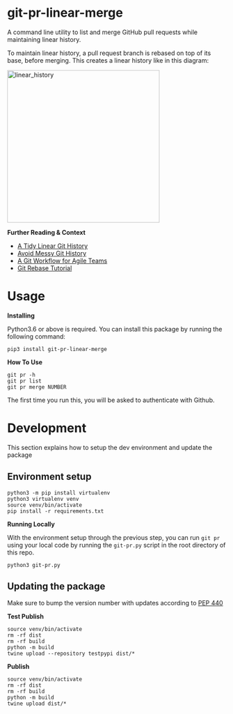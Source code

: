 # git-pr-linear-merge

A command line utility to list and merge GitHub pull requests while maintaining linear history.

To maintain linear history, a pull request branch is rebased on top of its base, before merging. This creates a linear history like in this diagram:

<img width="350" alt="linear_history" src="https://user-images.githubusercontent.com/464795/115330193-947c3600-a161-11eb-9e2b-888fa04f7e34.png">

**Further Reading & Context**
- [A Tidy Linear Git History](https://www.bitsnbites.eu/a-tidy-linear-git-history/)
- [Avoid Messy Git History](https://dev.to/bladesensei/avoid-messy-git-history-3g26)
- [A Git Workflow for Agile Teams](http://reinh.com/blog/2009/03/02/a-git-workflow-for-agile-teams.html)
- [Git Rebase Tutorial](https://www.atlassian.com/git/tutorials/rewriting-history/git-rebase)

# Usage

**Installing**

Python3.6 or above is required. You can install this package by running the following command:
```
pip3 install git-pr-linear-merge
```

**How To Use**

```
git pr -h
git pr list
git pr merge NUMBER
```

The first time you run this, you will be asked to authenticate with Github.



# Development

This section explains how to setup the dev environment and update the package

## Environment setup

```
python3 -m pip install virtualenv
python3 virtualenv venv
source venv/bin/activate
pip install -r requirements.txt
```

**Running Locally**

With the environment setup through the previous step, you can run `git pr` using your local code by running the `git-pr.py` script in the root directory of this repo.
```
python3 git-pr.py
```

## Updating the package

Make sure to bump the version number with updates according to [PEP 440](https://www.python.org/dev/peps/pep-0440/)

**Test Publish**
```
source venv/bin/activate
rm -rf dist
rm -rf build
python -m build
twine upload --repository testpypi dist/*
```

**Publish**
```
source venv/bin/activate
rm -rf dist
rm -rf build
python -m build
twine upload dist/*
```